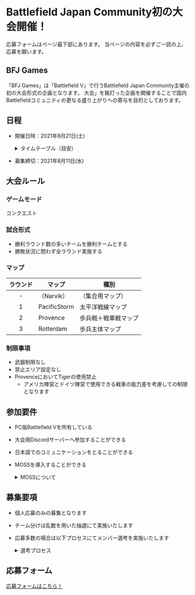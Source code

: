 # Battlefield Japan Community初の大会開催！
応募フォームはページ最下部にあります。
当ページの内容を必ずご一読の上、応募を願います。

## BFJ Games
「BFJ Games」は「Battlefield V」で行うBattlefield Japan Community主催の初の大会形式の企画となります。
大会」を銘打った企画を開催することで国内Battlefieldコミュニティの更なる盛り上がりへの寄与を目的としております。

## 日程
- 開催日時：2021年8月21日(土) 
	
	<details>  
	<summary>タイムテーブル（目安）</summary>

	| 時間 | 内容 |
	|:----:|----|
	|20:30|大会用Discordサーバー集合|
	|20:40|試合用コミュニティゲームへの案内開始|
	|21:00|試合開始|
	|22:30|試合終了、記念撮影|
	</details>

- 募集締切：2021年8月11日(水)

## 大会ルール
### ゲームモード
コンクエスト

### 試合形式
- 勝利ラウンド数の多いチームを勝利チームとする
- 勝敗状況に問わず全ラウンド実施する

### マップ
|ラウンド|マップ|種別|
|:----:|----|----|
|-|（Narvik）|（集合用マップ）|
|1|PacificStorm|太平洋戦線マップ|
|2|Provence|歩兵戦＋戦車戦マップ|
|3|Rotterdam|歩兵主体マップ|

### 制限事項
- 武器制限なし
- 禁止エリア設定なし
- ProvenceにおいてTigerの使用禁止
  - アメリカ陣営とドイツ陣営で使用できる戦車の能力差を考慮しての制限となります

## 参加要件
- PC版Battlefield Vを所有している
- 大会用Discordサーバーへ参加することができる
- 日本語でのコミュニケーションをとることができる
- MOSSを導入することができる
	<details>
	<summary>MOSSについて</summary>  
	
   - [MOSSオフィシャル サイト](https://nohope.eu)
   - MOSSは、ESLでの無料ゲーム開発を支援するために2010年にNohope92によって作成されました。MOSSはESLがプレーヤーのフェアプレーとアイデンティティを管理するのに役立ちます。MOSSは無料です。
   - MOSSが収集しない情報
     - ハードディスク上のファイルの内容
     - アカウント
     - シリアル番号およびその他の仮想資産
     - レジストリ情報
   - MOSSが収集する情報
     - ランダムなスクリーンショット（モニター画面、複数のモニターがある場合は、スクリーンショットも取得します）
     - ハードウェア情報
     - バックグラウンドでのすべてのプロセスの名前とハッシュ値。
     - ゲームが開始された後、ステッカー、モデルなどの名前やハッシュ値など、呼び出されたゲームリソース
     - ゲームで呼び出されるすべてのソフトウェアの名前とハッシュ値。
     - 各スクリーンショットの時刻、DXバージョン、およびファイル検証コード。
     - すべてのexeファイルの実行時間と使用時間。
     - すべてのマウスとキーボードの操作の統計と計算されたパターンの数。
   - MOSSの使い方
     - 最初にMOSSを起動してから、ゲームを起動します。
       - MOSSを起動し、ファイル選択肢（左側の最初の選択肢）をクリックしてパラメーターを選択し、ゲームをバトルフィールドV（バトルフィールド5）として選択します。
	</details>
	
## 募集要項
- 個人応募のみの募集となります
- チーム分けは乱数を用いた抽選にて実施いたします
- 応募多数の場合は以下プロセスにてメンバー選考を実施いたします
	<details>
	<summary>選考プロセス</summary>    
    
	|プロセス|選考基準|
	|:----:|:----|
	|1|Rankの高い順に40名を選考|
	|2|プロセス1の選考外プレイヤーからSPMの高い順に14名を選考|
	|3|プロセス1,2の選考外プレイヤーからKPMの高い順に10名を選考|
	> 各種数値の確認は[Battlefield Tracker](https://battlefieldtracker.com/bfv/)を利用いたします
	</details>  
 
## 応募フォーム
[応募フォームはこちら！](https://docs.google.com/forms/d/e/1FAIpQLSc_mlMdYRW-7riQ7cyyM124nCj2pyAqWvxq3pjIS0ZI7dPYRQ/viewform)
